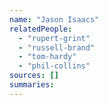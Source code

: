 ```yaml
---
name: "Jason Isaacs"
relatedPeople:
  - "rupert-grint"
  - "russell-brand"
  - "tom-hardy"
  - "phil-collins"
sources: []
summaries:
---
```


